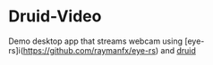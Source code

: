 # Druid-Video

Demo desktop app that streams webcam using [eye-rs]i(https://github.com/raymanfx/eye-rs) and [druid](https://github.com/linebender/druid)
